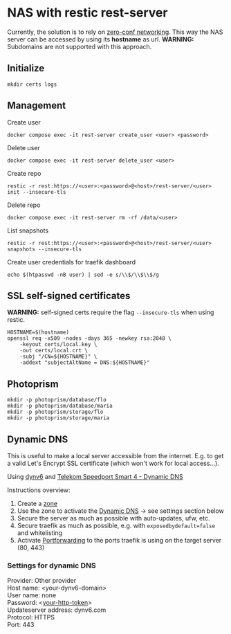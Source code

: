# NAS with restic rest-server

Currently, the solution is to rely on [zero-conf networking](https://en.wikipedia.org/wiki/Zero-configuration_networking).
This way the NAS server can be accessed by using its **hostname** as url.
**WARNING:** Subdomains are not supported with this approach.

## Initialize

```shell
mkdir certs logs
```

## Management

Create user

```shell
docker compose exec -it rest-server create_user <user> <password>
```

Delete user

```shell
docker compose exec -it rest-server delete_user <user>
```

Create repo

```shell
restic -r rest:https://<user>:<password>@<host>/rest-server/<user> init --insecure-tls
```

Delete repo

```shell
docker compose exec -it rest-server rm -rf /data/<user>
```

List snapshots

```shell
restic -r rest:https://<user>:<password>@<host>/rest-server/<user> snapshots --insecure-tls
```

Create user credentials for traefik dashboard

```shell
echo $(htpasswd -nB user) | sed -e s/\\$/\\$\\$/g
```

## SSL self-signed certificates

**WARNING:** self-signed certs require the flag `--insecure-tls` when using restic.

```shell
HOSTNAME=$(hostname)
openssl req -x509 -nodes -days 365 -newkey rsa:2048 \
    -keyout certs/local.key \
    -out certs/local.crt \
    -subj "/CN=${HOSTNAME}" \
    -addext "subjectAltName = DNS:${HOSTNAME}"
```

## Photoprism

```shell
mkdir -p photoprism/database/flo
mkdir -p photoprism/database/maria
mkdir -p photoprism/storage/flo
mkdir -p photoprism/storage/maria
```

## Dynamic DNS

This is useful to make a local server accessible from the internet.
E.g. to get a valid Let's Encrypt SSL certificate (which won't work for local access...).

Using [dynv6](https://dynv6.com/) and [Telekom Speedport Smart 4 - Dynamic DNS](http://speedport.ip/html/content/internet/dyn_dns.html)

Instructions overview:

1. Create a [zone](https://dynv6.com/zones)
1. Use the zone to activate the [Dynamic DNS](http://speedport.ip/html/content/internet/dyn_dns.html) -> see settings section below
1. Secure the server as much as possible with auto-updates, ufw, etc.
1. Secure traefik as much as possible, e.g. with `exposedbydefault=false` and whitelisting
1. Activate [Portforwarding](http://speedport.ip/html/content/internet/portforwarding.html) to the ports traefik is using on the target server (80, 443)

### Settings for dynamic DNS

Provider: Other provider  
Host name: \<your-dynv6-domain\>  
User name: none  
Password: \<[your-http-token](https://dynv6.com/keys#token)\>  
Updateserver address: dynv6.com  
Protocol: HTTPS  
Port: 443